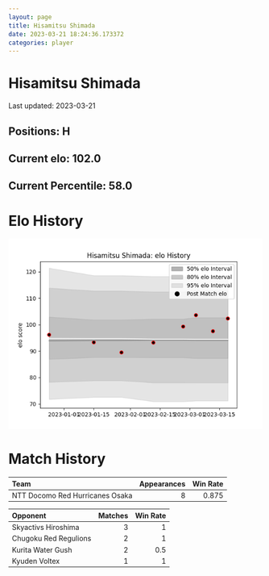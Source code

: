 ```yaml
---  
layout: page  
title: Hisamitsu Shimada  
date: 2023-03-21 18:24:36.173372  
categories: player  
---
```

# Hisamitsu Shimada


Last updated: 2023-03-21
## Positions: H

## Current elo: 102.0

## Current Percentile: 58.0

# Elo History


![elo history](history_HisamitsuShimada.png)
# Match History


| Team                            |   Appearances |   Win Rate |
|:--------------------------------|--------------:|-----------:|
| NTT Docomo Red Hurricanes Osaka |             8 |      0.875 |

| Opponent              |   Matches |   Win Rate |
|:----------------------|----------:|-----------:|
| Skyactivs Hiroshima   |         3 |        1   |
| Chugoku Red Regulions |         2 |        1   |
| Kurita Water Gush     |         2 |        0.5 |
| Kyuden Voltex         |         1 |        1   |